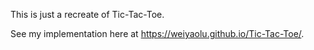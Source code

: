 This is just a recreate of Tic-Tac-Toe.

See my implementation here at https://weiyaolu.github.io/Tic-Tac-Toe/.
